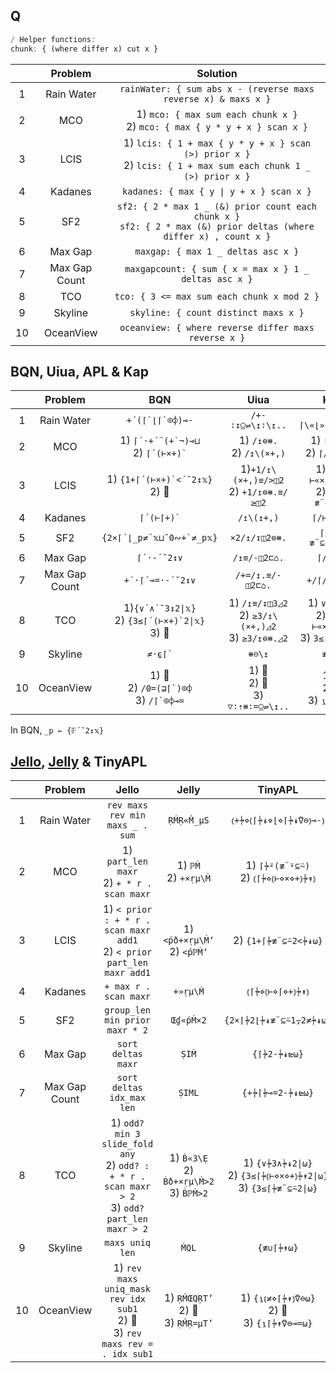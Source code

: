 ## Q

```q
/ Helper functions:
chunk: { (where differ x) cut x }
```

|       |    Problem    |                                                        Solution                                                         |
| :---: | :-----------: | :---------------------------------------------------------------------------------------------------------------------: |
|   1   |  Rain Water   |                             `rainWater: { sum abs x - (reverse maxs reverse x) & maxs x }`                              |
|   2   |      MCO      |                     1) `mco: { max sum each chunk x }` <br> 2) `mco: { max { y * y + x } scan x }`                      |
|   3   |     LCIS      |    1) `lcis: { 1 + max { y * y + x } scan (>) prior x }` <br> 2) `lcis: { 1 + max sum each chunk 1 _ (>) prior x }`     |
|   4   |    Kadanes    |                                        `kadanes: { max { y \| y + x } scan x }`                                         |
|   5   |      SF2      | `sf2: { 2 * max 1 _ (&) prior count each chunk x }` <br> `sf2: { 2 * max (&) prior deltas (where differ x) , count x }` |
|   6   |    Max Gap    |                                           `maxgap: { max 1 _ deltas asc x }`                                            |
|   7   | Max Gap Count |                                  `maxgapcount: { sum { x = max x } 1 _ deltas asc x }`                                  |
|   8   |      TCO      |                                       `tco: { 3 <= max sum each chunk x mod 2 }`                                        |
|   9   |    Skyline    |                                          `skyline: { count distinct maxs x }`                                           |
|  10   |   OceanView   |                                  `oceanview: { where reverse differ maxs reverse x }`                                   |

## BQN, Uiua, APL & Kap

|       |    Problem    |                            BQN                             |                           Uiua                            |                             Kap                             |                         APL                          |
| :---: | :-----------: | :--------------------------------------------------------: | :-------------------------------------------------------: | :---------------------------------------------------------: | :--------------------------------------------------: |
|   1   |  Rain Water   |                    `` +´(⌈`⌊⌈`⌾⌽)⊸- ``                     |                     `/+-∶↧⍜⇌\↥∶\↥..`                      |                      `+/⌈\«⌊»(⌈\⍢⌽)⍛-`                      |                  `⊢+.-⍨⌈\⌊(⌽⌈\∘⌽)`                   |
|   2   |      MCO      |       1) `` ⌈´·+´¨(+`¬)⊸⊔ `` <br> 2) `` ⌈´(⊢×+)` ``        |               1) `/↥⊜⧻.` <br> 2) `/↥\(×+,)`               |               1) `⌈/≢¨⊂⍨` <br> 2) `⌈/⊢«×»+\`                |               1) 🚫 <br> 2) `⌈/(≢¨⊆⍨)`                |
|   3   |     LCIS      |           1) `` {1+⌈´(⊢×+)`<´˘2↕𝕩} `` <br> 2) 🚫            |        1)`+1/↥\(×+,)≡/>◫2` <br> 2) `+1/↥⊜⧻.≡/≥◫2`         |          1) `1+⌈/⊢«×»+\2</` <br> 2) `1+⌈/≢¨⊂⍨2</`           |            1) 🚫 <br> 2) `{1+⌈/≢¨⊆⍨2</⍵}`             |
|   4   |    Kadanes    |                       `` ⌈´(⊢⌈+)` ``                       |                        `/↥\(↥+,)`                         |                         `⌈/⊢«⌈»+\`                          |                          🚫                           |
|   5   |      SF2      |                `` {2×⌈´⌊_p≠¨𝕩⊔˜0∾+`≠_p𝕩} ``                |                       `×2/↥/↧◫2⊜⧻.`                       |                      `⌈/2⌊/≢¨⊆⍨1,2≠/`                       |                `{2×⌈/2⌊/≢¨⍵⊂⍨1,2≠/⍵}`                |
|   6   |    Max Gap    |                        `⌈´·-´˘2↕∨`                         |                       `/↥≡/-◫2⊏⌂.`                        |                          `⌈/2-/∨`                           |                  `{⌈/2-/(⊂⍤⍒⌷⊢)⍵}`                   |
|   7   | Max Gap Count |                      `+´·⌈´⊸=·-´˘2↕∨`                      |                     `/+=/↥.≡/-◫2⊏⌂.`                      |                        `+/⌈/⍛=2-/∨`                         |               `{+/(⌈/=⊢)2-/(⊂⍤⍒⌷⊢)⍵}`                |
|   8   |      TCO      | 1)`{∨´∧´˘3↕2\|𝕩}` <br> 2) `` {3≤⌈´(⊢×+)`2\|𝕩} `` <br> 3) 🚫 | 1) `/↥≡/↧◫3◿2` <br> 2) `≥3/↥\(×+,)◿2` <br> 3) `≥3/↥⊜⧻.◿2` | 1) `∨/3∧/2\|` <br> 2) `3≤⌈/⊢«×»+\2\|` <br> 3) `3≤⌈/≢¨⊂⍨2\|` |  1) `∨/3∧/2\|⊢` <br> 2) 🚫 <br> 3) `{3≤⌈/≢¨⊆⍨2\|⍵}`   |
|   9   |    Skyline    |                        `` ≠·⍷⌈` ``                         |                          `⧻⊝\↥`                           |                           `≢∪⌈\`                            |                      `{≢∪⌈\⍵}`                       |
|  10   |   OceanView   |    1) 🚫 <br> 2) `` /0=(⊒⌈`)⌾⌽ `` <br> 3) `` /⌈`⌾⌽⊸= ``     |           1) 🚫 <br> 2) 🚫 <br> 3) `▽∶⇡⧻∶=⍜⇌\↥..`           |              1) 🚫 <br> 2) 🚫 <br> 3) `⍸⌈\⍢⌽⍛=`               | 1) `{¯1+⍸⌽≠⌈\⌽⍵}` <br> 2) 🚫 <br>  3) `{¯1+⍸⍵=⌽⌈\⌽⍵}` |

In BQN, `_p ← {𝔽´˘2↕𝕩}`

## [Jello](https://github.com/codereport/jello), [Jelly](https://github.com/DennisMitchell/jellylanguage/) & TinyAPL

|       |    Problem    |                                                 Jello                                                  |                      Jelly                      |                                 TinyAPL                                  |
| :---: | :-----------: | :----------------------------------------------------------------------------------------------------: | :---------------------------------------------: | :----------------------------------------------------------------------: |
|   1   |  Rain Water   |                                    `rev maxs rev min maxs _ . sum`                                     |                   `ṚḾṚ«Ḿ_µS`                    |                          `⦅+⍆⋄⦅⌈⍆↡⋄⌊⋄⌈⍆↡⍢⊖⦆⊸-⦆`                          |
|   2   |      MCO      |                             1) `part_len maxr` <br> 2) `+ * r . scan maxr`                             |            1) `ℙṀ` <br> 2) `+×ṛµ\Ṁ`             |                 1) `⌈⍆⍤(≢¨⍤⊆⍨)` <br> 2) `⦅⌈⍆⋄⦅⊢⋄×⋄+⦆⍆↟⦆`                 |
|   3   |     LCIS      |               1) `< prior : + * r . scan maxr add1` <br> 2) `< prior part_len maxr add1`               |         1) `<ṕð+×ṛµ\Ṁ‘`<br> 2) `<ṕℙṀ‘`          |                           2) `{1+⌈⍆≢¨⊆⍨2<⍆↡⍵}`                           |
|   4   |    Kadanes    |                                         `+ max r . scan maxr`                                          |                    `+»ṛµ\Ṁ`                     |                             `⦅⌈⍆⋄⦅⊢⋄⌈⋄+⦆⍆↟⦆`                             |
|   5   |      SF2      |                                     `group_len min prior maxr * 2`                                     |                    `Œɠ«ṕṀ×2`                    |                         `{2×⌈⍆2⌊⍆↡≢¨⊆⍨1⍪2≠⍆↡⍵}`                          |
|   6   |    Max Gap    |                                           `sort deltas maxr`                                           |                      `ṢIṀ`                      |                               `{⌈⍆2-⍆↡⊵⍵}`                               |
|   7   | Max Gap Count |                                       `sort deltas idx_max len`                                        |                     `ṢIML`                      |                             `{+⍆⌈⍆⊸=2-⍆↡⊵⍵}`                             |
|   8   |      TCO      | 1) `odd? min 3 slide_fold any` <br> 2) `odd? : + * r . scan maxr > 2` <br> 3) `odd? part_len maxr > 2` | 1) `Ḃ«3\Ẹ` <br> 2) `Ḃð+×ṛµ\Ṁ>2` <br> 3) `ḂℙṀ>2` | 1) `{∨⍆3∧⍆↡2\|⍵}` <br> 2) `{3≤⌈⍆⦅⊢⋄×⋄+⦆⍆↟2\|⍵}` <br> 3) `{3≤⌈⍆≢¨⊆⍨2\|⍵}` |
|   9   |    Skyline    |                                            `maxs uniq len`                                             |                      `ḾQL`                      |                                `{≢∪⌈⍆↟⍵}`                                |
|  10   |   OceanView   |           1) `rev maxs uniq_mask rev idx sub1` <br> 2) 🚫 <br> 3) `rev maxs rev = . idx sub1`           |    1) `ṚḾŒQṚT’` <br> 2) 🚫 <br> 3) `ṚḾṚ=µT’`     |            1) `{⍸⦅≠⋄⌈⍆↟⦆⍢⊖⍵}` <br> 2) 🚫 <br> 3) `{⍸⌈⍆↟⍢⊖⊸=⍵}`            |
